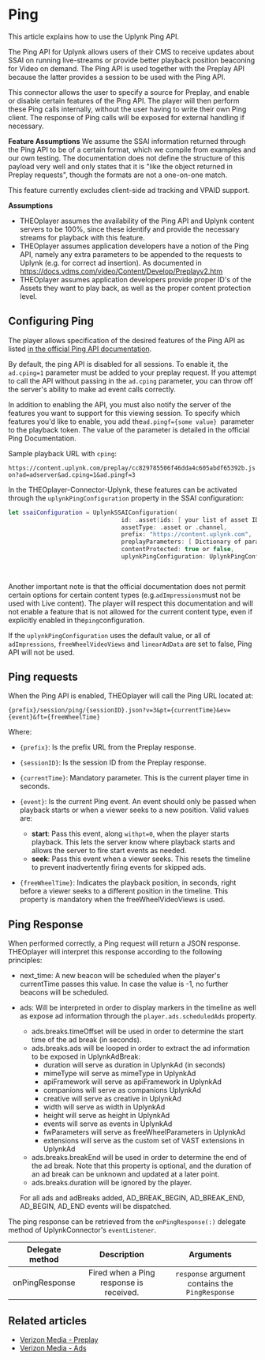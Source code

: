# Ping

This article explains how to use the Uplynk Ping API.

The Ping API for Uplynk allows users of their CMS to receive updates about SSAI on running live-streams or provide better playback position beaconing for Video on demand. The Ping API is used together with the Preplay API because the latter provides a session to be used with the Ping API.

This connector allows the user to specify a source for Preplay, and enable or disable certain features of the Ping API. The player will then perform these Ping calls internally, without the user having to write their own Ping client. The response of Ping calls will be exposed for external handling if necessary.

**Feature Assumptions**
We assume the SSAI information returned through the Ping API to be of a certain format, which we compile from examples and our own testing. The documentation does not define the structure of this payload very well and only states that it is "like the object returned in Preplay requests", though the formats are not a one-on-one match.

This feature currently excludes client-side ad tracking and VPAID support.

**Assumptions**

- THEOplayer assumes the availability of the Ping API and Uplynk content servers to be 100%, since these identify and provide the necessary streams for playback with this feature.
- THEOplayer assumes application developers have a notion of the Ping API, namely any extra parameters to be appended to the requests to Uplynk (e.g. for correct ad insertion). As documented in https://docs.vdms.com/video/Content/Develop/Preplayv2.htm
- THEOplayer assumes application developers provide proper ID's of the Assets they want to play back, as well as the proper content protection level.

## Configuring Ping

The player allows specification of the desired features of the Ping API as listed [in the official Ping API documentation](https://docs.vdms.com/video/#Develop/Pingv3.htm#Features).

By default, the ping API is disabled for all sessions. To enable it, the `ad.cping=1` parameter must be added to your preplay request. If you attempt to call the API without passing in the `ad.cping` parameter, you can throw off the server's ability to make ad event calls correctly.

In addition to enabling the API, you must also notify the server of the features you want to support for this viewing session. To specify which features you'd like to enable, you add the`ad.pingf={some value} `parameter to the playback token. The value of the parameter is detailed in the official Ping Documentation.

Sample playback URL with `cping`:

`https://content.uplynk.com/preplay/cc829785506f46dda4c605abdf65392b.json?ad=adserver&ad.cping=1&ad.pingf=3`

In the THEOplayer-Connector-Uplynk, these features can be activated through the `uplynkPingConfiguration` property in the SSAI configuration:

```swift
let ssaiConfiguration = UplynkSSAIConfiguration(
                                id: .asset(ids: [ your list of asset IDs]),
                                assetType: .asset or .channel,
                                prefix: "https://content.uplynk.com",
                                preplayParameters: [ Dictionary of parameters ]
                                contentProtected: true or false,
                                uplynkPingConfiguration: UplynkPingConfiguration(adImpressions: true or false, // Defaults to false
                                                                                 freeWheelVideoViews: true or false, // Defaults to false
                                                                                 linearAdData: true or false)) // Defaults to false
```

Another important note is that the official documentation does not permit certain options for certain content types (e.g.`adImpressions`must not be used with Live content). The player will respect this documentation and will not enable a feature that is not allowed for the current content type, even if explicitly enabled in the`ping`configuration.

If the `uplynkPingConfiguration` uses the default value, or all of `adImpressions`, `freeWheelVideoViews` and `linearAdData` are set to false, Ping API will not be used.

## Ping requests

When the Ping API is enabled, THEOplayer will call the Ping URL located at:

```
{prefix}/session/ping/{sessionID}.json?v=3&pt={currentTime}&ev={event}&ft={freeWheelTime}
```

Where:

- `{prefix}`: Is the prefix URL from the Preplay response.
- `{sessionID}`: Is the session ID from the Preplay response.
- `{currentTime}`: Mandatory parameter. This is the current player time in seconds.

- `{event}`: Is the current Ping event. An event should only be passed when playback starts or when a viewer seeks to a new position.
  Valid values are:

  - **start**: Pass this event, along `withpt=0`, when the player starts playback. This lets the server know where playback starts and allows the server to fire start events as needed.
  - **seek**: Pass this event when a viewer seeks. This resets the timeline to prevent inadvertently firing events for skipped ads.

- `{freeWheelTime}`: Indicates the playback position, in seconds, right before a viewer seeks to a different position in the timeline. This property is mandatory when the freeWheelVideoViews is used.

## Ping Response

When performed correctly, a Ping request will return a JSON response. THEOplayer will interpret this response according to the following principles:

- next_time: A new beacon will be scheduled when the player's currentTime passes this value. In case the value is -1, no further beacons will be scheduled.
- ads: Will be interpreted in order to display markers in the timeline as well as expose ad information through the `player.ads.scheduledAds` property.

  - ads.breaks.timeOffset will be used in order to determine the start time of the ad break (in seconds).
  - ads.breaks.ads will be looped in order to extract the ad information to be exposed in UplynkAdBreak:
    - duration will serve as duration in UplynkAd (in seconds)
    - mimeType will serve as mimeType in UplynkAd
    - apiFramework will serve as apiFramework in UplynkAd
    - companions will serve as companions UplynkAd
    - creative will serve as creative in UplynkAd
    - width will serve as width in UplynkAd
    - height will serve as height in UplynkAd
    - events will serve as events in UplynkAd
    - fwParameters will serve as freeWheelParameters in UplynkAd
    - extensions will serve as the custom set of VAST extensions in UplynkAd
  - ads.breaks.breakEnd will be used in order to determine the end of the ad break. Note that this property is optional, and the duration of an ad break can be unknown and updated at a later point.
  - ads.breaks.duration will be ignored by the player.

  For all ads and adBreaks added, AD_BREAK_BEGIN, AD_BREAK_END, AD_BEGIN, AD_END events will be dispatched.

The ping response can be retrieved from the `onPingResponse(:)` delegate method of UplynkConnector's `eventListener`.

| Delegate method |               Description               |                    Arguments                    |
| :-------------: | :-------------------------------------: | :---------------------------------------------: |
| onPingResponse  | Fired when a Ping response is received. | `response` argument contains the `PingResponse` |

## Related articles

- [Verizon Media - Preplay](../../../how-to-guides/07-miscellaneous/02-verizon-media/01-preplay.md)
- [Verizon Media - Ads](../../../how-to-guides/07-miscellaneous/02-verizon-media/02-ads.md)
